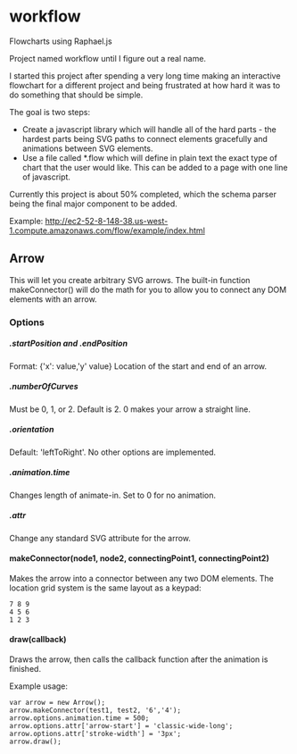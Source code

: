 # workflow
Flowcharts using Raphael.js



Project named workflow until I figure out a real name.

I started this project after spending a very long time making an interactive flowchart for a different project and being frustrated at how hard it was to do something that should be simple.

The goal is two steps:
* Create a javascript library which will handle all of the hard parts - the hardest parts being SVG paths to connect elements gracefully and animations between SVG elements.
* Use a file called *.flow which will define in plain text the exact type of chart that the user would like.  This can be added to a page with one line of javascript.

Currently this project is about 50% completed, which the schema parser being the final major component to be added.

Example: http://ec2-52-8-148-38.us-west-1.compute.amazonaws.com/flow/example/index.html

## Arrow

This will let you create arbitrary SVG arrows.  The built-in function makeConnector() will do the math for you to allow you to connect any DOM elements with an arrow.

### Options

##### .startPosition and .endPosition
Format: {'x': value,'y' value}
Location of the start and end of an arrow.

##### .numberOfCurves
Must be 0, 1, or 2.  Default is 2.  0 makes your arrow a straight line.

##### .orientation
Default: 'leftToRight'.  No other options are implemented.

##### .animation.time
Changes length of animate-in.  Set to 0 for no animation.

##### .attr
Change any standard SVG attribute for the arrow.

#### makeConnector(node1, node2, connectingPoint1, connectingPoint2)
Makes the arrow into a connector between any two DOM elements.
The location grid system is the same layout as a keypad:
```
7 8 9
4 5 6
1 2 3
```
#### draw(callback)
Draws the arrow, then calls the callback function after the animation is finished.

Example usage:
```
var arrow = new Arrow();
arrow.makeConnector(test1, test2, '6','4');
arrow.options.animation.time = 500;
arrow.options.attr['arrow-start'] = 'classic-wide-long';
arrow.options.attr['stroke-width'] = '3px';
arrow.draw();
```
